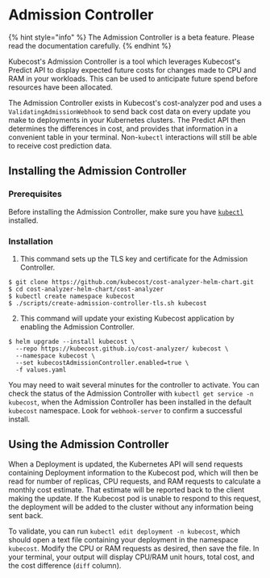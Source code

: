 # Admission Controller

{% hint style="info" %}
The Admission Controller is a beta feature. Please read the documentation carefully.
{% endhint %}

Kubecost's Admission Controller is a tool which leverages Kubecost's Predict API to display expected future costs for changes made to CPU and RAM in your workloads. This can be used to anticipate future spend before resources have been allocated.

The Admission Controller exists in Kubecost's cost-analyzer pod and uses a `ValidatingAdmissionWebhook` to send back cost data on every update you make to deployments in your Kubernetes clusters. The Predict API then determines the differences in cost, and provides that information in a convenient table in your terminal. Non-`kubectl` interactions will still be able to receive cost prediction data.

## Installing the Admission Controller

### Prerequisites

Before installing the Admission Controller, make sure you have [`kubectl`](https://kubernetes.io/docs/reference/kubectl/) installed.

### Installation

1. This command sets up the TLS key and certificate for the Admission Controller.
```
$ git clone https://github.com/kubecost/cost-analyzer-helm-chart.git
$ cd cost-analyzer-helm-chart/cost-analyzer
$ kubectl create namespace kubecost
$ ./scripts/create-admission-controller-tls.sh kubecost
```

2. This command will update your existing Kubecost application by enabling the Admission Controller.
```
$ helm upgrade --install kubecost \
  --repo https://kubecost.github.io/cost-analyzer/ kubecost \
  --namespace kubecost \
  --set kubecostAdmissionController.enabled=true \
  -f values.yaml
```

You may need to wait several minutes for the controller to activate. You can check the status of the Admission Controller with `kubectl get service -n kubecost`, when the Admission Controller has been installed in the default `kubecost` namespace. Look for `webhook-server` to confirm a successful install.

## Using the Admission Controller

When a Deployment is updated, the Kubernetes API will send requests containing Deployment information to the Kubecost pod, which will then be read for number of replicas, CPU requests, and RAM requests to calculate a monthly cost estimate. That estimate will be reported back to the client making the update. If the Kubecost pod is unable to respond to this request, the deployment will be added to the cluster without any information being sent back.

To validate, you can run `kubectl edit deployment -n kubecost`, which should open a text file containing your deployment in the namespace `kubecost`. Modify the CPU or RAM requests as desired, then save the file. In your terminal, your output will display CPU/RAM unit hours, total cost, and the cost difference (`diff` column).
